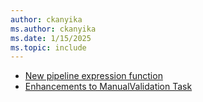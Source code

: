 ```yaml
---
author: ckanyika
ms.author: ckanyika
ms.date: 1/15/2025
ms.topic: include
---
```


- [New pipeline expression function](#new-pipeline-expression-functions)
- [Enhancements to ManualValidation Task](#enhancements-to-manualvalidation-task)